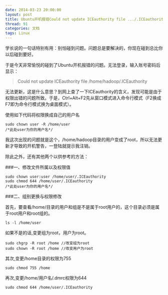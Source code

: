 ```yaml
---
date: 2014-03-23 20:00:00
layout: post
title: Ubuntu开机报错Could not update ICEauthority file .../.ICEauthority 解决方案
thread: 91
categories: 文档
tags: Linux
---
```


学长说的一句话特别有用：别怕碰到问题。问题总是要解决的，你现在碰到总比你以后碰到要好。

于是今天非常愉悦的碰到了Ubuntu开机报错的问题。无法登录，输入账号密码后显示：

>Could not update ICEauthority file /home/hadoop/.ICEauthority

无法更新，这是什么意思？到网上查了一下ICEauthority的含义，发现可能是由于权限出错的问题所致。于是，Ctrl+Alt+F2先从窗口模式进入命令行模式（F2换成F7即为命令行模式换为桌面模式）。

使用如下代码将权限换成自己的用户名

```
sudo chown user -R /home/user
/*此处user为你的用户名*/
```

我这次出现的问题就是这个，/home/hadoop目录的用户变成了root，所以无法更新才导致的开机警告，一登陆就提示我注销。

除此之外，还有其他两个以供参考的方法：

###一、修改文件所属以及权限值

```
sudo chown user:user /home/user/.ICEauthority
sudo chmod 644 /home/user/.ICEauthority
/*此处user为你的用户名*/
```

###二、组别更换与权限修改

首先，要查看/home/目录的用户和组是不是属于root用户的，这个目录必须是属于root用户和root组的。

```
ls -l /home/user
```

如果不是的话,变更组为root，用户为root。

```
sudo chgrp -R root /home //改变组为root
sudo chown -R root /home //改变用户为root
```

其次,变更/home目录的权限为755

```
sudo chmod 755 /home
```

再次,变更/home/用户名/.dmrc权限为644

```
sudo chmod 644 /home/user/.ICEauthority
```